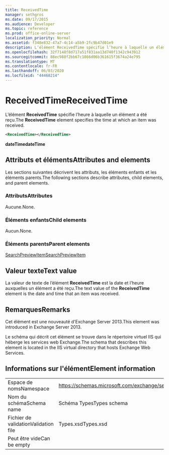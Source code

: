 ```yaml
---
title: ReceivedTime
manager: sethgros
ms.date: 09/17/2015
ms.audience: Developer
ms.topic: reference
ms.prod: office-online-server
localization_priority: Normal
ms.assetid: f348e832-47a7-4c14-a5b9-2fc9b47d01e9
description: L’élément ReceivedTime spécifie l’heure à laquelle un élément a été reçu.
ms.openlocfilehash: 32f7148f8d717a51f831aa13d740f1342c943912
ms.sourcegitcommit: 88ec988f2bb67c1866d06b361615f3674a24e795
ms.translationtype: MT
ms.contentlocale: fr-FR
ms.lasthandoff: 06/03/2020
ms.locfileid: "44468214"
---
```

# <a name="receivedtime"></a><span data-ttu-id="6c7b8-103">ReceivedTime</span><span class="sxs-lookup"><span data-stu-id="6c7b8-103">ReceivedTime</span></span>

<span data-ttu-id="6c7b8-104">L’élément **ReceivedTime** spécifie l’heure à laquelle un élément a été reçu.</span><span class="sxs-lookup"><span data-stu-id="6c7b8-104">The **ReceivedTime** element specifies the time at which an item was received.</span></span> 
  
```XML
<ReceivedTime></ReceivedTime>
```

 <span data-ttu-id="6c7b8-105">**dateTime**</span><span class="sxs-lookup"><span data-stu-id="6c7b8-105">**dateTime**</span></span>
## <a name="attributes-and-elements"></a><span data-ttu-id="6c7b8-106">Attributs et éléments</span><span class="sxs-lookup"><span data-stu-id="6c7b8-106">Attributes and elements</span></span>

<span data-ttu-id="6c7b8-107">Les sections suivantes décrivent les attributs, les éléments enfants et les éléments parents.</span><span class="sxs-lookup"><span data-stu-id="6c7b8-107">The following sections describe attributes, child elements, and parent elements.</span></span>
  
### <a name="attributes"></a><span data-ttu-id="6c7b8-108">Attributs</span><span class="sxs-lookup"><span data-stu-id="6c7b8-108">Attributes</span></span>

<span data-ttu-id="6c7b8-109">Aucune.</span><span class="sxs-lookup"><span data-stu-id="6c7b8-109">None.</span></span>
  
### <a name="child-elements"></a><span data-ttu-id="6c7b8-110">Éléments enfants</span><span class="sxs-lookup"><span data-stu-id="6c7b8-110">Child elements</span></span>

<span data-ttu-id="6c7b8-111">Aucun.</span><span class="sxs-lookup"><span data-stu-id="6c7b8-111">None.</span></span>
  
### <a name="parent-elements"></a><span data-ttu-id="6c7b8-112">Éléments parents</span><span class="sxs-lookup"><span data-stu-id="6c7b8-112">Parent elements</span></span>

[<span data-ttu-id="6c7b8-113">SearchPreviewItem</span><span class="sxs-lookup"><span data-stu-id="6c7b8-113">SearchPreviewItem</span></span>](searchpreviewitem.md)
  
## <a name="text-value"></a><span data-ttu-id="6c7b8-114">Valeur texte</span><span class="sxs-lookup"><span data-stu-id="6c7b8-114">Text value</span></span>

<span data-ttu-id="6c7b8-115">La valeur de texte de l’élément **ReceivedTime** est la date et l’heure auxquelles un élément a été reçu.</span><span class="sxs-lookup"><span data-stu-id="6c7b8-115">The text value of the **ReceivedTime** element is the date and time that an item was received.</span></span> 
  
## <a name="remarks"></a><span data-ttu-id="6c7b8-116">Remarques</span><span class="sxs-lookup"><span data-stu-id="6c7b8-116">Remarks</span></span>

<span data-ttu-id="6c7b8-117">Cet élément est une nouveauté d'Exchange Server 2013.</span><span class="sxs-lookup"><span data-stu-id="6c7b8-117">This element was introduced in Exchange Server 2013.</span></span>
  
<span data-ttu-id="6c7b8-118">Le schéma qui décrit cet élément se trouve dans le répertoire virtuel IIS qui héberge les services web Exchange.</span><span class="sxs-lookup"><span data-stu-id="6c7b8-118">The schema that describes this element is located in the IIS virtual directory that hosts Exchange Web Services.</span></span>
  
## <a name="element-information"></a><span data-ttu-id="6c7b8-119">Informations sur l'élément</span><span class="sxs-lookup"><span data-stu-id="6c7b8-119">Element information</span></span>

|||
|:-----|:-----|
|<span data-ttu-id="6c7b8-120">Espace de noms</span><span class="sxs-lookup"><span data-stu-id="6c7b8-120">Namespace</span></span>  <br/> |https://schemas.microsoft.com/exchange/services/2006/types  <br/> |
|<span data-ttu-id="6c7b8-121">Nom du schéma</span><span class="sxs-lookup"><span data-stu-id="6c7b8-121">Schema name</span></span>  <br/> |<span data-ttu-id="6c7b8-122">Schéma Types</span><span class="sxs-lookup"><span data-stu-id="6c7b8-122">Types schema</span></span>  <br/> |
|<span data-ttu-id="6c7b8-123">Fichier de validation</span><span class="sxs-lookup"><span data-stu-id="6c7b8-123">Validation file</span></span>  <br/> |<span data-ttu-id="6c7b8-124">Types.xsd</span><span class="sxs-lookup"><span data-stu-id="6c7b8-124">Types.xsd</span></span>  <br/> |
|<span data-ttu-id="6c7b8-125">Peut être vide</span><span class="sxs-lookup"><span data-stu-id="6c7b8-125">Can be empty</span></span>  <br/> ||
   

